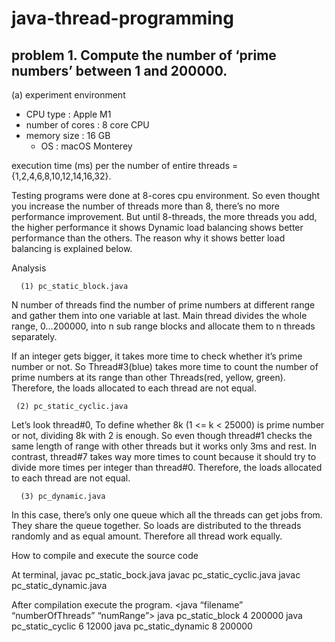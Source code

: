 # java-thread-programming

## problem 1. Compute the number of ‘prime numbers’ between 1 and 200000.
(a) experiment environment 
* CPU type : Apple M1
* number of cores : 8 core CPU
* memory size : 16 GB
  * OS : macOS Monterey

execution time (ms) per the number of entire threads = {1,2,4,6,8,10,12,14,16,32}.


















  Testing programs were done at 8-cores cpu environment. So even thought you increase the number of threads more than 8, there’s no more performance improvement.
  But until 8-threads, the more threads you add, the higher performance it shows
  Dynamic load balancing shows better performance than the others. The reason why it shows better load balancing is explained below.

Analysis

      (1) pc_static_block.java

  N number of threads find the number of prime numbers at different range and gather them into one variable at last.
  Main thread divides the whole range, 0…200000, into n sub range blocks and allocate them to n threads separately.

  
  If an integer gets bigger, it takes more time to check whether it’s prime number or not. So Thread#3(blue) takes more time to count the number of prime numbers at its range than other Threads(red, yellow, green).
  Therefore, the loads allocated to each thread are not equal.
      









     (2) pc_static_cyclic.java

     

  Let’s look thread#0, To define whether 8k (1 <= k < 25000) is prime number or not, dividing 8k with 2 is enough. So even though thread#1 checks the same length of range with other threads but it works only 3ms and rest.
  In contrast, thread#7 takes way more times to count because it should try to divide more times per integer than thread#0.
  Therefore, the loads allocated to each thread are not equal.
  




















      (3) pc_dynamic.java








  In this case, there’s only one queue which all the threads can get jobs from. They share the queue together. So loads are distributed to the threads randomly and as equal amount. Therefore all thread work equally. 

How to compile and execute the source code

At terminal,
javac pc_static_bock.java
javac pc_static_cyclic.java
javac pc_static_dynamic.java

After compilation execute the program. <java “filename” “numberOfThreads” “numRange”>
java pc_static_block 4 200000
java pc_static_cyclic 6 12000
java pc_static_dynamic 8 200000

